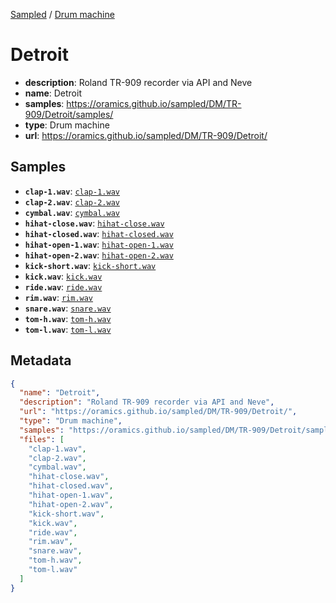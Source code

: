 
[Sampled](https://oramics.github.io/sampled) /
[Drum machine](/DM)

# Detroit

- __description__: Roland TR-909 recorder via API and Neve
- __name__: Detroit
- __samples__: https://oramics.github.io/sampled/DM/TR-909/Detroit/samples/
- __type__: Drum machine
- __url__: https://oramics.github.io/sampled/DM/TR-909/Detroit/

## Samples

- __`clap-1.wav`__: [`clap-1.wav`](https://oramics.github.io/sampled/DM/TR-909/Detroit/samples/clap-1.wav)
- __`clap-2.wav`__: [`clap-2.wav`](https://oramics.github.io/sampled/DM/TR-909/Detroit/samples/clap-2.wav)
- __`cymbal.wav`__: [`cymbal.wav`](https://oramics.github.io/sampled/DM/TR-909/Detroit/samples/cymbal.wav)
- __`hihat-close.wav`__: [`hihat-close.wav`](https://oramics.github.io/sampled/DM/TR-909/Detroit/samples/hihat-close.wav)
- __`hihat-closed.wav`__: [`hihat-closed.wav`](https://oramics.github.io/sampled/DM/TR-909/Detroit/samples/hihat-closed.wav)
- __`hihat-open-1.wav`__: [`hihat-open-1.wav`](https://oramics.github.io/sampled/DM/TR-909/Detroit/samples/hihat-open-1.wav)
- __`hihat-open-2.wav`__: [`hihat-open-2.wav`](https://oramics.github.io/sampled/DM/TR-909/Detroit/samples/hihat-open-2.wav)
- __`kick-short.wav`__: [`kick-short.wav`](https://oramics.github.io/sampled/DM/TR-909/Detroit/samples/kick-short.wav)
- __`kick.wav`__: [`kick.wav`](https://oramics.github.io/sampled/DM/TR-909/Detroit/samples/kick.wav)
- __`ride.wav`__: [`ride.wav`](https://oramics.github.io/sampled/DM/TR-909/Detroit/samples/ride.wav)
- __`rim.wav`__: [`rim.wav`](https://oramics.github.io/sampled/DM/TR-909/Detroit/samples/rim.wav)
- __`snare.wav`__: [`snare.wav`](https://oramics.github.io/sampled/DM/TR-909/Detroit/samples/snare.wav)
- __`tom-h.wav`__: [`tom-h.wav`](https://oramics.github.io/sampled/DM/TR-909/Detroit/samples/tom-h.wav)
- __`tom-l.wav`__: [`tom-l.wav`](https://oramics.github.io/sampled/DM/TR-909/Detroit/samples/tom-l.wav)

## Metadata

```json
{
  "name": "Detroit",
  "description": "Roland TR-909 recorder via API and Neve",
  "url": "https://oramics.github.io/sampled/DM/TR-909/Detroit/",
  "type": "Drum machine",
  "samples": "https://oramics.github.io/sampled/DM/TR-909/Detroit/samples/",
  "files": [
    "clap-1.wav",
    "clap-2.wav",
    "cymbal.wav",
    "hihat-close.wav",
    "hihat-closed.wav",
    "hihat-open-1.wav",
    "hihat-open-2.wav",
    "kick-short.wav",
    "kick.wav",
    "ride.wav",
    "rim.wav",
    "snare.wav",
    "tom-h.wav",
    "tom-l.wav"
  ]
}
```

